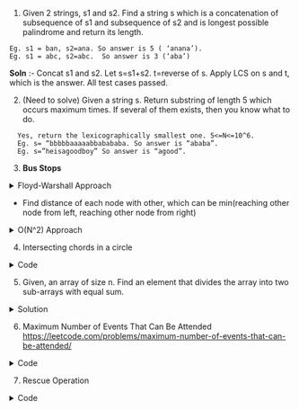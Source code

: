 1. Given 2 strings, s1 and s2. Find a string s which is a concatenation of subsequence of s1 and subsequence of s2 and is longest possible palindrome and return its length.
```
Eg. s1 = ban, s2=ana. So answer is 5 ( ‘anana’).
Eg. s1 = abc, s2=abc.  So answer is 3 (‘aba’)
```
**Soln** :- Concat s1 and s2. Let s=s1+s2. t=reverse of s. Apply LCS on s and t, which is the answer. All test cases passed.

2. (Need to solve) Given a string s. Return substring of length 5 which occurs maximum times. If several of them exists, then you know what to do.
```
  Yes, return the lexicographically smallest one. 5<=N<=10^6.
  Eg. s= “bbbbbaaaaabbabababa. So answer is “ababa”.
  Eg. s=”heisagoodboy” So answer is “agood”.
```

3. **Bus Stops**
<details>
  <summary>Floyd-Warshall Approach</summary>
  
![](https://lh3.googleusercontent.com/SHXRtAcqOIAyhjnvJHfWFCFb4DpTVviSOzUNmVOU4fZoTpn04Ppzo5A1YQ1qr-GCkeBKfKI8M2MNzGTzusNmMmi7nHycJfJwXHKz7JnTOcqrfaqHd0C0IQH7s2y-0JfVRSc1n43L)

</details>

* Find distance of each node with other, which can be min(reaching other node from left, reaching other node from right)
<details>
  <summary>O(N^2) Approach</summary>
  
```c++
#include <bits/stdc++.h>
using namespace std;

int n;
vector<int> arr;

int main()
{
    cin >> n;
    arr = vector<int>(n);
    int sum=0;
    for(int i=0;i<n;i++){
        cin >> arr[i];
        sum += arr[i];
    }
    int ans=0;
    for(int i=0;i<n;i++){
        int curr = i+1;
        int temp=0;
        while(curr != i){
            ans = max(ans,min(arr[i],sum-temp-arr[i]));
            temp+=arr[i];
            curr = (curr +1)%n;
        }
    }
    cout << ans<< endl;

    return 0;
}
```
</details>

4. Intersecting chords in a circle

<details>
  <summary>Code</summary>

![](https://lh4.googleusercontent.com/85ChceCXyy4GLediMPE7zC__dtruLsPIlVXBqD-qEcGmZ7_XVJ-f3KEfEUtVuBTwZyky1J7YMa7ujI_VOhkloQ63BXV3hymZ_OVIJy5nPiioRbEmhmVCZZbVjheRiIyY1KwBkh17)

Think in terms of DP.
Can we relate answer for `N` with smaller answers.

If we draw a chord between any two points, can you observe current set of points getting broken into two smaller sets `S_1` and `S_2`? Can a chord be drawn between two points where each point belong to different set?

If we draw a chord from a point in `S_1` to a point in `S_2`, it will surely intersect the chord we’ve just drawn.

So, we can arrive at a recurrence that `Ways(n) = sum[i = 0 to n-1] { Ways(i)*Ways(n-i-1) }`.
Here we iterate over `i`, assuming that size of one of the sets is `i` and size of other set automatically is `(n-i-1)` since we’ve already used a pair of points and `i` pair of points in one set.


```c++
int Solution::chordCnt(int A) {
    int n = 2*A;
    vector<long long int> dp(n+1);
    dp[0] = 1;
    dp[2] = 1;
    for(int i = 4; i <= n; i++) {
        for(int j = 0; j <= i-2; j++) {
            dp[i] += dp[j] * dp[i-j-2];
            dp[i] %= 1000000007;
        }
    }
    return dp[n]%1000000007;
}
```
</details>

5. Given, an array of size n. Find an element that divides the array into two sub-arrays with equal sum.
  <details>
    <summary>Solution</summary>

**Method 1** (Simple) 
Consider every element starting from the second element. Compute the sum of elements on its left and sum of elements on its right. If these two sums are same, return the element.

**Method 2** (Using Prefix and Suffix Arrays)

We form a prefix and suffix sum arrays

```
Given array: 1 4 2 5
Prefix Sum:  1  5 7 12
Suffix Sum:  12 11 7 5
```
Now, we will traverse both prefix arrays. The index at which they yield equal result, is the index where the array is partitioned with equal sum.

```c++

#include <bits/stdc++.h>
using namespace std;
 
int findElement(int arr[], int n)
{
    // Forming prefix sum array from 0
    int prefixSum[n];
    prefixSum[0] = arr[0];
    for (int i = 1; i < n; i++)
        prefixSum[i] = prefixSum[i - 1] + arr[i];
 
    // Forming suffix sum array from n-1
    int suffixSum[n];
    suffixSum[n - 1] = arr[n - 1];
    for (int i = n - 2; i >= 0; i--)
        suffixSum[i] = suffixSum[i + 1] + arr[i];
 
    // Find the point where prefix and suffix
    // sums are same.
    for (int i = 1; i < n - 1; i++)
        if (prefixSum[i] == suffixSum[i])
            return arr[i];
 
    return -1;
}
```
</details>

6. Maximum Number of Events That Can Be Attended
  https://leetcode.com/problems/maximum-number-of-events-that-can-be-attended/
<details>
  <summary>Code</summary>

```c++
    int maxEvents(vector<vector<int>>& A) {
        priority_queue <int, vector<int>, greater<int>> pq;
        sort(A.begin(), A.end());
        int i = 0, res = 0, n = A.size();
        for (int d = 1; d <= 100000; ++d) {
            //Already expired no need to keeep
            while (pq.size() && pq.top() < d)
                pq.pop();
            //see what events can be attended today
            while (i < n && A[i][0] == d)
                pq.push(A[i++][1]);
            //attend any one that will end earlier
            if (pq.size()) {
                pq.pop();
                ++res;
            }
        }
        return res;
    }
 ```
 </details>

7. Rescue Operation

<details>
  <summary>Code</summary>
  
![](https://lh3.googleusercontent.com/QnLrqfi-YM2i-GLisuXoH9PeWbZGhWDgULY4lCR7GvQLCbqJEvUGCZe0SSbyb8OxvXd5PyqwYq1XT60zRNOQDv8gLjh-ADQKJpKDyXrCyomQx7GxovTwIUenbeuQ-pYEZgp-yKZh)

Soln: Apply dijkstra from source to all the nodes and then from destination to all the nodes with edges reversed(which will be equivalent to finding distance from all nodes to the destination).
Answer will be the maximum of (distance of source to node) + (distance of node to destination)
</details>

